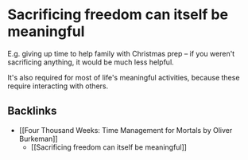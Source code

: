 # Sacrificing freedom can itself be meaningful
E.g. giving up time to help family with Christmas prep – if you weren't sacrificing anything, it would be much less helpful.

It's also required for most of life's meaningful activities, because these require interacting with others.

## Backlinks
* [[Four Thousand Weeks: Time Management for Mortals by Oliver Burkeman]]
	* [[Sacrificing freedom can itself be meaningful]]

<!-- {BearID:E40953CE-DB32-486C-BED6-6F3DA95D07DF-83270-000005DD69CF38BA} -->

